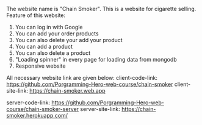 The website name is "Chain Smoker". This is a website for cigarette selling. 
Feature of this website:
1) You can log in with Google
2) You can add your order products
3) You can also delete your add your product
4) You can add a product
5) You can also delete a product
6) "Loading spinner" in every page for loading data from mongodb
7) Responsive website

All necessary website link are given below:
client-code-link: https://github.com/Porgramming-Hero-web-course/chain-smoker
client-site-link: https://chain-smoker.web.app

server-code-link: https://github.com/Porgramming-Hero-web-course/chain-smoker-server
server-site-link: https://chain-smoker.herokuapp.com/
